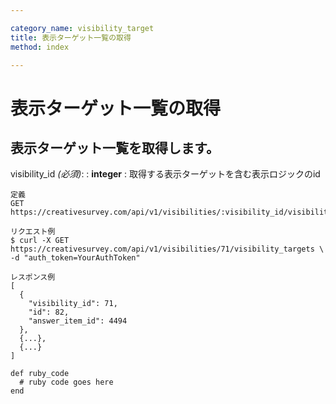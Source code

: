 ```yaml
---

category_name: visibility_target
title: 表示ターゲット一覧の取得
method: index

---
```


# 表示ターゲット一覧の取得

## 表示ターゲット一覧を取得します。

visibility_id _(必須)_:
: __integer__
: 取得する表示ターゲットを含む表示ロジックのid

~~~
定義
GET https://creativesurvey.com/api/v1/visibilities/:visibility_id/visibility_targets

リクエスト例
$ curl -X GET https://creativesurvey.com/api/v1/visibilities/71/visibility_targets \
-d "auth_token=YourAuthToken"

レスポンス例
[
  {
    "visibility_id": 71,
    "id": 82,
    "answer_item_id": 4494
  },
  {...},
  {...}
]

~~~

~~~
def ruby_code
  # ruby code goes here
end
~~~

